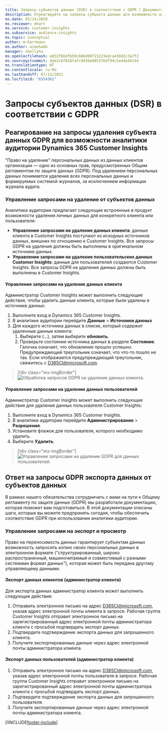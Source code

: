 ```yaml
---
title: Запросы субъектов данных (DSR) в соответствии с GDPR | Документация Майкрософт
description: Отреагируйте на запросы субъекта данных для возможности аналитики аудитории Dynamics 365 Customer Insights.
ms.date: 05/14/2020
ms.reviewer: mhart
ms.service: customer-insights
ms.subservice: audience-insights
ms.topic: conceptual
author: m-hartmann
ms.author: wimohabb
manager: shellyha
ms.openlocfilehash: e832fbbdfb59cb06d98715223edca438d2c3a7f2
ms.sourcegitcommit: dab2cbf818fafc9436e685376df94c5e44e4b144
ms.translationtype: HT
ms.contentlocale: ru-RU
ms.lasthandoff: 07/13/2021
ms.locfileid: "6554361"
---
```

# <a name="data-subject-rights-dsr-requests-under-gdpr"></a>Запросы субъектов данных (DSR) в соответствии с GDPR

## <a name="responding-to-gdpr-data-subject-delete-requests-for-dynamics-365-customer-insights-audience-insights-capability"></a>Реагирование на запросы удаления субъекта данных GDPR для возможности аналитики аудитории Dynamics 365 Customer Insights

"Право на удаление" персональных данных из данных клиентов организации — одно из основных прав, предусмотренных Общим регламентом по защите данных (GDPR). Под удалением персональных данных понимается удаление всех персональных данных и формируемых системой журналов, за исключением информации журнала аудита.

### <a name="manage-data-subject-delete-requests"></a>Управление запросами на удаление от субъектов данных

Аналитика аудитории предлагает следующие встроенные в продукт возможности удаления личных данных для конкретного клиента или пользователя:

- **Управление запросами на удаление данных клиента**: данные клиента в Customer Insights поступают из исходных источников данных, внешних по отношению к Customer Insights. Все запросы GDPR на удаление должны быть выполнены в оригинальном источнике данных.
- **Управление запросами на удаление пользовательских данных Customer Insights**: данные для пользователей создаются Customer Insights. Все запросы GDPR на удаление данных должны быть выполнены в Customer Insights.

#### <a name="manage-delete-requests-for-customer-data"></a>Управление запросами на удаление данных клиента

Администратор Customer Insights может выполнить следующие действия, чтобы удалить данные клиента, которые были удалены в источнике данных:

1. Выполните вход в Dynamics 365 Customer Insights.
2. В аналитике аудитории перейдите **Данные** > **Источники данных**
3. Для каждого источника данных в списке, который содержит удаленные данные клиента:
   1. Выберите (...), затем выберите **обновить**.
   2. Проверьте состояние источника данных в разделе **Состояние**. Галочка означает, что обновление прошло успешно. Предупреждающий треугольник означает, что что-то пошло не так. Если отображается предупреждающий треугольник, свяжитесь с D365CI@microsoft.com.

> [!div class="mx-imgBorder"]
> ![Обработка запросов GDPR на удаление данных клиента.](media/gdpr-data-sources.png "Обработка запросов GDPR на удаление данных клиента")

#### <a name="manage-delete-requests-for-user-data"></a>Управление запросами на удаление данных пользователей

Администратор Customer Insights может выполнить следующие действия для удаления данных пользователя Customer Insights:

1. Выполните вход в Dynamics 365 Customer Insights.
2. В аналитике аудитории перейдите **Администрирование** > **Разрешения**.
3. Установите флажок для пользователя, которого необходимо удалить.
4. Выберите **Удалить**.

> [!div class="mx-imgBorder"]
> ![Управление запросами на удаление GDPR для данных пользователей.](media/gdpr-permissions.png "Управление запросами на удаление GDPR для данных пользователей")

## <a name="responding-to-gdpr-data-subject-export-requests"></a>Ответ на запросы GDPR экспорта данных от субъектов данных

В рамках нашего обязательства сотрудничать с вами на пути к Общему регламенту по защите данных (GDPR) мы разработали документацию, которая поможет вам подготовиться. В этой документации описаны шаги, которые вы можете предпринять сегодня, чтобы обеспечить соответствие GDPR при использовании аналитики аудитории.

### <a name="manage-export-and-view-requests"></a>Управление запросами на экспорт и просмотр

Право на переносимость данных гарантирует субъектам данных возможность запросить копию своих персональных данных в электронном формате ("структурированный, широко распространенный, машиночитаемый и совместимый с разными системами формат данных"), которая может быть передана другому управляющему данными.

#### <a name="export-customer-data-tenant-admin"></a>Экспорт данных клиентов (администратор клиента)

Для экспорта данных администратор клиента может выполнить следующие действия:

1. Отправить электронное письмо на адрес D365CI@microsoft.com, указав адрес электронной почты клиента в запросе. Рабочая группа Customer Insights отправит электронное письмо на зарегистрированный адрес электронной почты администратора клиента с просьбой подтвердить экспорт данных.
2. Подтвердите подтверждение экспорта данных для запрошенного клиента.
3. Получите экспортированные данные через адрес электронной почты администратора клиента.

#### <a name="export-user-data-tenant-admin"></a>Экспорт данных пользователей (администратор клиента)

1. Отправить электронное письмо на адрес D365CI@microsoft.com, указав адрес электронной почты пользователя в запросе. Рабочая группа Customer Insights отправит электронное письмо на зарегистрированный адрес электронной почты администратора клиента с просьбой подтвердить экспорт данных.
2. Подтвердите подтверждение экспорта данных для запрошенного пользователя.
3. Получите экспортированные данные через адрес электронной почты администратора клиента.


[!INCLUDE[footer-include](../includes/footer-banner.md)]